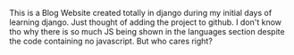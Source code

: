 This is a Blog Website created totally in django during my initial days of learning django. Just thought of adding the project to github.
I don't know tho why there is so much JS being shown in the languages section despite the code containing no javascript.
But who cares right?
